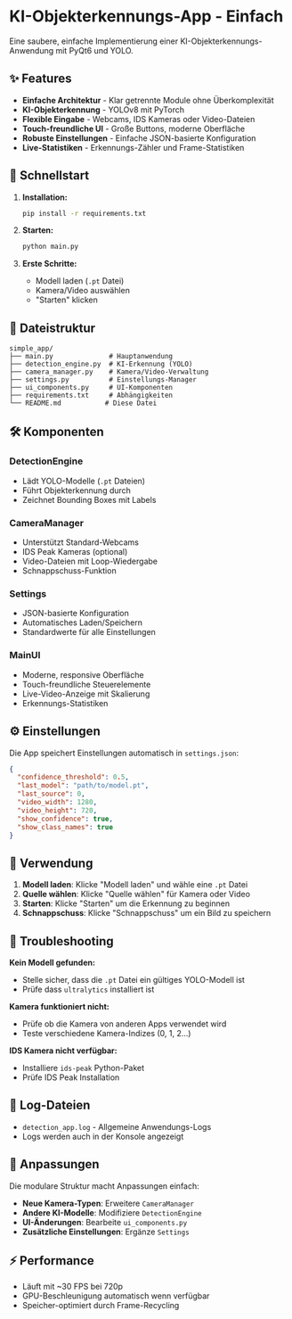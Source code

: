 # KI-Objekterkennungs-App - Einfach

Eine saubere, einfache Implementierung einer KI-Objekterkennungs-Anwendung mit PyQt6 und YOLO.

## ✨ Features

- **Einfache Architektur** - Klar getrennte Module ohne Überkomplexität
- **KI-Objekterkennung** - YOLOv8 mit PyTorch
- **Flexible Eingabe** - Webcams, IDS Kameras oder Video-Dateien
- **Touch-freundliche UI** - Große Buttons, moderne Oberfläche
- **Robuste Einstellungen** - Einfache JSON-basierte Konfiguration
- **Live-Statistiken** - Erkennungs-Zähler und Frame-Statistiken

## 🚀 Schnellstart

1. **Installation:**
   ```bash
   pip install -r requirements.txt
   ```

2. **Starten:**
   ```bash
   python main.py
   ```

3. **Erste Schritte:**
   - Modell laden (`.pt` Datei)
   - Kamera/Video auswählen
   - "Starten" klicken

## 📁 Dateistruktur

```
simple_app/
├── main.py              # Hauptanwendung
├── detection_engine.py  # KI-Erkennung (YOLO)
├── camera_manager.py    # Kamera/Video-Verwaltung
├── settings.py          # Einstellungs-Manager
├── ui_components.py     # UI-Komponenten
├── requirements.txt     # Abhängigkeiten
└── README.md           # Diese Datei
```

## 🛠 Komponenten

### DetectionEngine
- Lädt YOLO-Modelle (`.pt` Dateien)
- Führt Objekterkennung durch
- Zeichnet Bounding Boxes mit Labels

### CameraManager
- Unterstützt Standard-Webcams
- IDS Peak Kameras (optional)
- Video-Dateien mit Loop-Wiedergabe
- Schnappschuss-Funktion

### Settings
- JSON-basierte Konfiguration
- Automatisches Laden/Speichern
- Standardwerte für alle Einstellungen

### MainUI
- Moderne, responsive Oberfläche
- Touch-freundliche Steuerelemente
- Live-Video-Anzeige mit Skalierung
- Erkennungs-Statistiken

## ⚙️ Einstellungen

Die App speichert Einstellungen automatisch in `settings.json`:

```json
{
  "confidence_threshold": 0.5,
  "last_model": "path/to/model.pt",
  "last_source": 0,
  "video_width": 1280,
  "video_height": 720,
  "show_confidence": true,
  "show_class_names": true
}
```

## 🎯 Verwendung

1. **Modell laden**: Klicke "Modell laden" und wähle eine `.pt` Datei
2. **Quelle wählen**: Klicke "Quelle wählen" für Kamera oder Video
3. **Starten**: Klicke "Starten" um die Erkennung zu beginnen
4. **Schnappschuss**: Klicke "Schnappschuss" um ein Bild zu speichern

## 🐛 Troubleshooting

**Kein Modell gefunden:**
- Stelle sicher, dass die `.pt` Datei ein gültiges YOLO-Modell ist
- Prüfe dass `ultralytics` installiert ist

**Kamera funktioniert nicht:**
- Prüfe ob die Kamera von anderen Apps verwendet wird
- Teste verschiedene Kamera-Indizes (0, 1, 2...)

**IDS Kamera nicht verfügbar:**
- Installiere `ids-peak` Python-Paket
- Prüfe IDS Peak Installation

## 📝 Log-Dateien

- `detection_app.log` - Allgemeine Anwendungs-Logs
- Logs werden auch in der Konsole angezeigt

## 🔧 Anpassungen

Die modulare Struktur macht Anpassungen einfach:

- **Neue Kamera-Typen**: Erweitere `CameraManager`
- **Andere KI-Modelle**: Modifiziere `DetectionEngine`  
- **UI-Änderungen**: Bearbeite `ui_components.py`
- **Zusätzliche Einstellungen**: Ergänze `Settings`

## ⚡ Performance

- Läuft mit ~30 FPS bei 720p
- GPU-Beschleunigung automatisch wenn verfügbar
- Speicher-optimiert durch Frame-Recycling